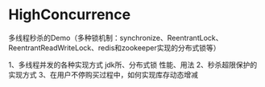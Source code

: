 # HighConcurrence
多线程秒杀的Demo（多种锁机制：synchronize、ReentrantLock、ReentrantReadWriteLock、redis和zookeeper实现的分布式锁等）

1、多线程并发的各种实现方式
    jdk所、分布式锁
    性能、用法
2、秒杀超限保护的实现方式
3、在用户不停购买过程中，如何实现库存动态增减